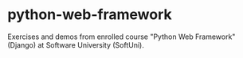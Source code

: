 # python-web-framework

Exercises and demos from enrolled course "Python Web Framework" (Django) at Software University (SoftUni).
